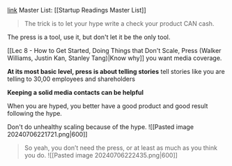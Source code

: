 [link](https://www.dropbox.com/scl/fi/idtst2zn21vio5i68so6i/ThePressIsATool.pdf?rlkey=dtexzshqqsy5ho4ua07vvanc6&e=1&dl=0)
Master List: [[Startup Readings Master List]]

> The trick is to let your hype write a check your product CAN cash.

The press is a tool, use it, but don't let it be the only tool.

[[Lec 8 - How to Get Started, Doing Things that Don't Scale, Press (Walker Williams, Justin Kan, Stanley Tang)|Know why]] you want media coverage.

**At its most basic level, press is about telling stories**
	tell stories like you are telling to 30,00 employees and shareholders

**Keeping a solid media contacts can be helpful**

When you are hyped, you better have a good product and good result following the hype.

Don't do unhealthy scaling because of the hype.
![[Pasted image 20240706221721.png|600]]
> So yeah, you don’t need the press, or at least as much as you think you do.
![[Pasted image 20240706222435.png|600]]